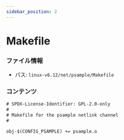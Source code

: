 ```yaml
---
sidebar_position: 2
---
```

# Makefile

### ファイル情報

- パス: `linux-v6.12/net/psample/Makefile`

### コンテンツ

```txt
# SPDX-License-Identifier: GPL-2.0-only
#
# Makefile for the psample netlink channel
#

obj-$(CONFIG_PSAMPLE) += psample.o

```
